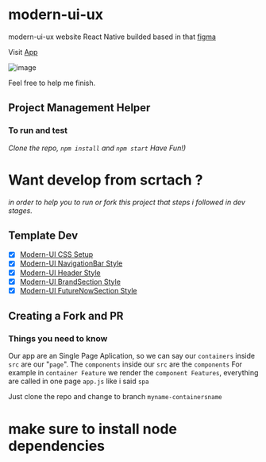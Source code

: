 # modern-ui-ux
modern-ui-ux website React Native builded based in that [figma](https://www.figma.com/file/lz9lLpFHMxHm2odnwM3R0z/gpt3?node-id=0%3A15)

Visit [App](https://modern-ui-ux.000webhostapp.com/) 

![image](https://user-images.githubusercontent.com/74227915/164719437-7c7097dd-de8f-481f-9e45-7e90e6e4c251.png)

Feel free to help me finish.
## Project Management Helper
### To run and test 
_Clone the repo, `npm install` and `npm start` Have Fun!)_
# Want develop from scrtach ?
_in order to help you to run or fork this project that steps i followed in dev stages._
## Template Dev
- [x] [Modern-UI CSS Setup](https://github.com/openfordevs/modern-ui-ux/pull/1)
- [x] [Modern-UI NavigationBar Style](https://github.com/openfordevs/modern-ui-ux/pull/2)
- [x] [Modern-UI Header Style](https://github.com/openfordevs/modern-ui-ux/pull/3)
- [x] [Modern-UI BrandSection Style](https://github.com/openfordevs/modern-ui-ux/pull/4)
- [x] [Modern-UI FutureNowSection Style](https://github.com/openfordevs/modern-ui-ux/pull/6) 
## Creating a Fork and PR
### Things you need to know
Our app are an Single Page Aplication, so we can say our `containers` inside `src` are our "`page`". The `components` inside our `src` are the `components`
For example in `container Feature` we render the `component Features`, everything are called in one page `app.js` like i said `spa`

Just clone the repo and change to branch `myname-containersname`

# make sure to install node dependencies
